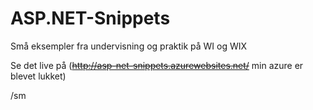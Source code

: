 ASP.NET-Snippets
================

Små eksempler fra undervisning og praktik på WI og WIX

Se det live på (~~http://asp-net-snippets.azurewebsites.net/~~ min azure er blevet lukket)

/sm
